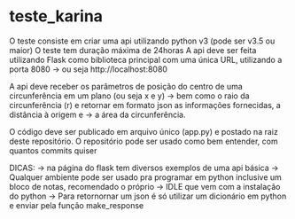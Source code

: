 # teste_karina

O teste consiste em criar uma api utilizando python v3 (pode ser v3.5 ou maior)
O teste tem duração máxima de 24horas
A api deve ser feita utilizando Flask como biblioteca principal com uma única URL, utilizando a porta 8080
-> ou seja http://localhost:8080

A api deve receber os parâmetros de posição do centro de uma circunferência em um plano (ou seja x e y)
-> bem como o raio da circunferência (r) e retornar em formato json as informações fornecidas, a distância à origem e
-> a área da circunferência.

O código deve ser publicado em arquivo único (app.py) e postado na raiz deste repositório.
O repositório pode ser usado como bem entender, com quantos commits quiser

DICAS: 
-> na página do flask tem diversos exemplos de uma api básica
-> Qualquer ambiente pode ser usado pra programar em python inclusive um bloco de notas, recomendado o próprio 
-> IDLE que vem com a instalação do python
-> Para retornornar um json é só utilizar um dicionário em python e enviar pela função make_response
